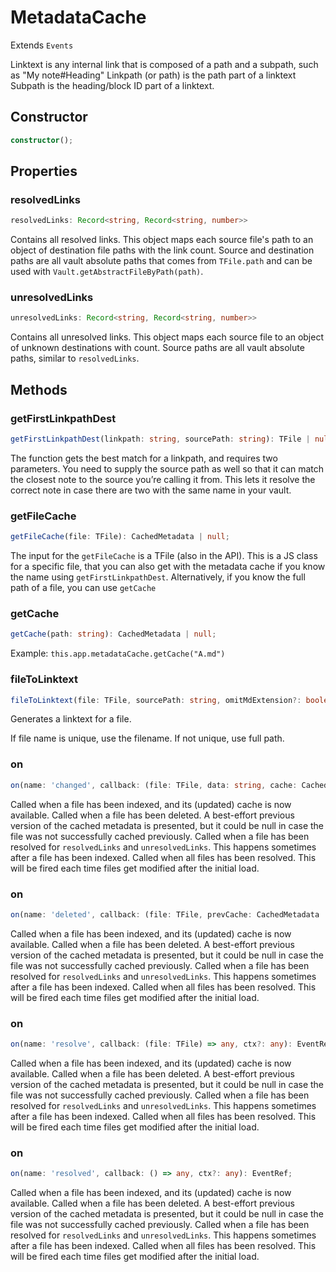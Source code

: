 # MetadataCache

Extends `Events`

Linktext is any internal link that is composed of a path and a subpath, such as "My note#Heading"
Linkpath (or path) is the path part of a linktext
Subpath is the heading/block ID part of a linktext.

## Constructor

```ts
constructor();
```

## Properties

### resolvedLinks

```ts
resolvedLinks: Record<string, Record<string, number>>
```

Contains all resolved links. This object maps each source file's path to an object of destination file paths with the link count.
Source and destination paths are all vault absolute paths that comes from `TFile.path` and can be used with `Vault.getAbstractFileByPath(path)`.

### unresolvedLinks

```ts
unresolvedLinks: Record<string, Record<string, number>>
```

Contains all unresolved links. This object maps each source file to an object of unknown destinations with count.
Source paths are all vault absolute paths, similar to `resolvedLinks`.

## Methods

### getFirstLinkpathDest

```ts
getFirstLinkpathDest(linkpath: string, sourcePath: string): TFile | null;
```

The function gets the best match for a linkpath, and requires two parameters. You need to supply the source path as well so that it can match the closest note to the source you’re calling it from. This lets it resolve the correct note in case there are two with the same name in your vault. 

### getFileCache

```ts
getFileCache(file: TFile): CachedMetadata | null;
```
The input for the `getFileCache` is a TFile (also in the API). This is a JS class for a specific file, that you can also get with the metadata cache if you know the name using `getFirstLinkpathDest`. Alternatively, if you know the full path of a file, you can use `getCache`
### getCache

```ts
getCache(path: string): CachedMetadata | null;
```

Example: `this.app.metadataCache.getCache("A.md")`

### fileToLinktext

```ts
fileToLinktext(file: TFile, sourcePath: string, omitMdExtension?: boolean): string;
```

Generates a linktext for a file.

If file name is unique, use the filename.
If not unique, use full path.

### on

```ts
on(name: 'changed', callback: (file: TFile, data: string, cache: CachedMetadata) => any, ctx?: any): EventRef;
```

Called when a file has been indexed, and its (updated) cache is now available.
Called when a file has been deleted. A best-effort previous version of the cached metadata is presented,
but it could be null in case the file was not successfully cached previously.
Called when a file has been resolved for `resolvedLinks` and `unresolvedLinks`.
This happens sometimes after a file has been indexed.
Called when all files has been resolved. This will be fired each time files get modified after the initial load.

### on

```ts
on(name: 'deleted', callback: (file: TFile, prevCache: CachedMetadata | null) => any, ctx?: any): EventRef;
```

Called when a file has been indexed, and its (updated) cache is now available.
Called when a file has been deleted. A best-effort previous version of the cached metadata is presented,
but it could be null in case the file was not successfully cached previously.
Called when a file has been resolved for `resolvedLinks` and `unresolvedLinks`.
This happens sometimes after a file has been indexed.
Called when all files has been resolved. This will be fired each time files get modified after the initial load.

### on

```ts
on(name: 'resolve', callback: (file: TFile) => any, ctx?: any): EventRef;
```

Called when a file has been indexed, and its (updated) cache is now available.
Called when a file has been deleted. A best-effort previous version of the cached metadata is presented,
but it could be null in case the file was not successfully cached previously.
Called when a file has been resolved for `resolvedLinks` and `unresolvedLinks`.
This happens sometimes after a file has been indexed.
Called when all files has been resolved. This will be fired each time files get modified after the initial load.

### on

```ts
on(name: 'resolved', callback: () => any, ctx?: any): EventRef;
```

Called when a file has been indexed, and its (updated) cache is now available.
Called when a file has been deleted. A best-effort previous version of the cached metadata is presented,
but it could be null in case the file was not successfully cached previously.
Called when a file has been resolved for `resolvedLinks` and `unresolvedLinks`.
This happens sometimes after a file has been indexed.
Called when all files has been resolved. This will be fired each time files get modified after the initial load.
